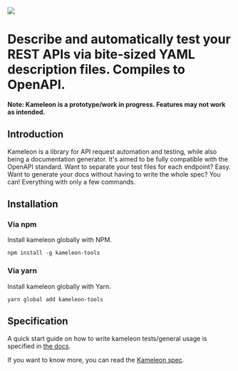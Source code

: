 ![](https://i.imgur.com/OCPGagi.png)

# Describe and automatically test your REST APIs via bite-sized YAML description files. Compiles to OpenAPI.

__Note: Kameleon is a prototype/work in progress. Features may not work as intended.__

## Introduction

Kameleon is a library for API request automation and testing, while also being a documentation generator. It's aimed to be fully compatible with the OpenAPI standard. Want to separate your test files for each endpoint? Easy. Want to generate your docs without having to write the whole spec? You can! Everything with only a few commands.

## Installation

### Via npm

Install kameleon globally with NPM.

``npm install -g kameleon-tools``

### Via yarn

Install kameleon globally with Yarn.

``yarn global add kameleon-tools``

## Specification

A quick start guide on how to write kameleon tests/general usage is specified in [the docs](https://carloscdante.github.io/kameleon/).

If you want to know more, you can read the [Kameleon spec]().
